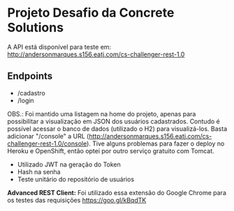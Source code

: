 <H1>Projeto Desafio da Concrete Solutions</H1>

A API está disponível para teste em: http://andersonmarques.s156.eatj.com/cs-challenger-rest-1.0

<H2>Endpoints</H2>
<ul>
<li>/cadastro</li>
<li>/login</li>
</ul>

OBS.: Foi mantido uma listagem na home do projeto, apenas para possibilitar a visualização em JSON dos usuários cadastrados. Contudo é possível acessar o banco de dados (utilizado o H2) para visualizá-los. Basta adicionar "/console" a URL (http://andersonmarques.s156.eatj.com/cs-challenger-rest-1.0/console). Tive alguns problemas para fazer o deploy no Heroku e OpenShift, então optei por outro serviço gratuito com Tomcat.

<ul>
<li>Utilizado JWT na geração do Token</li>
<li>Hash na senha</li>
<li>Teste unitário do repositório de usuários</li>
</ul>

<B>Advanced REST Client:</B> Foi utilizado essa extensão do Google Chrome para os testes das requisições https://goo.gl/kBqdTK

